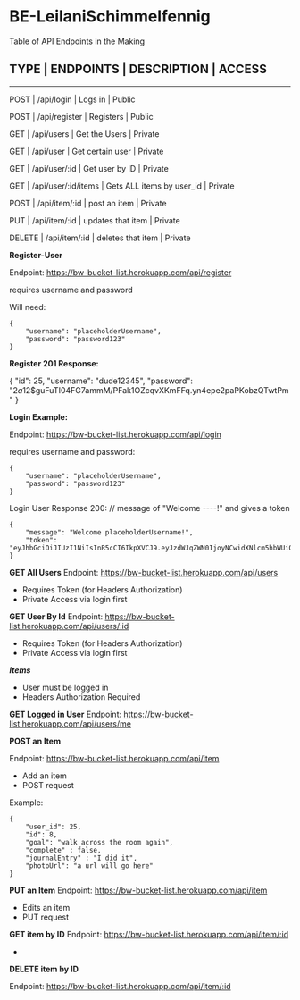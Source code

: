 # BE-LeilaniSchimmelfennig

Table of API Endpoints in the Making

## TYPE | ENDPOINTS | DESCRIPTION | ACCESS

---

POST    | /api/login    | Logs in | Public

POST    | /api/register | Registers | Public

GET     | /api/users    | Get the Users | Private

GET | /api/user | Get certain user | Private

GET | /api/user/:id | Get user by ID | Private

GET | /api/user/:id/items | Gets ALL items by user_id | Private

POST | /api/item/:id | post an item | Private

PUT | /api/item/:id | updates that item | Private

DELETE | /api/item/:id | deletes that item | Private

**Register-User**

Endpoint: https://bw-bucket-list.herokuapp.com/api/register

requires username and password

Will need:

    {
        "username": "placeholderUsername",
        "password": "password123"
    }

**Register 201 Response:**

{
"id": 25,
"username": "dude12345",
"password": "$2a$12\$guFuTI04FG7ammM/PFak1OZcqvXKmFFq.yn4epe2paPKobzQTwtPm"
}

**Login Example:**

Endpoint: https://bw-bucket-list.herokuapp.com/api/login

requires username and password:

    {
        "username": "placeholderUsername",
        "password": "password123"
    }

Login User Response 200:
// message of "Welcome ----!" and gives a token

    {
        "message": "Welcome placeholderUsername!",
        "token": "eyJhbGciOiJIUzI1NiIsInR5cCI6IkpXVCJ9.eyJzdWJqZWN0IjoyNCwidXNlcm5hbWUiOiJkdWRlMTIzNCIsImlhdCI6MTU2NDUxNjIwMywiZXhwIjoxNTY0NTUyMjAzfQ.qWjVDu2Kc_JoM1Hvt197X4ieQ4UACbPNmsOw0UqZuyI"
    }


**GET All Users**
Endpoint: https://bw-bucket-list.herokuapp.com/api/users

- Requires Token (for Headers Authorization)
- Private Access via login first

**GET User By Id**
Endpoint: https://bw-bucket-list.herokuapp.com/api/users/:id

- Requires Token (for Headers Authorization)
- Private Access via login first

***Items***

- User must be logged in
- Headers Authorization Required

**GET Logged in User**
Endpoint: https://bw-bucket-list.herokuapp.com/api/users/me

**POST an Item**

Endpoint: https://bw-bucket-list.herokuapp.com/api/item

- Add an item
- POST request

Example: 

    {
        "user_id": 25,
        "id": 8,
        "goal": "walk across the room again",
        "complete" : false,
        "journalEntry" : "I did it",
        "photoUrl": "a url will go here"
    }


**PUT an Item**
Endpoint: https://bw-bucket-list.herokuapp.com/api/item

- Edits an item
- PUT request


**GET item by ID**
Endpoint: https://bw-bucket-list.herokuapp.com/api/item/:id

- 

**DELETE item by ID**

Endpoint: https://bw-bucket-list.herokuapp.com/api/item/:id

